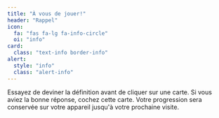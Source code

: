 ```yaml
---
title: "À vous de jouer!"
header: "Rappel"
icon:
  fa: "fas fa-lg fa-info-circle"
  oi: "info"
card:
  class: "text-info border-info"
alert:
  style: "info"
  class: "alert-info"
---
```

Essayez de deviner la définition avant de cliquer sur une carte. Si vous aviez la bonne réponse, cochez cette carte. Votre progression sera conservée sur votre appareil jusqu'à votre prochaine visite.
